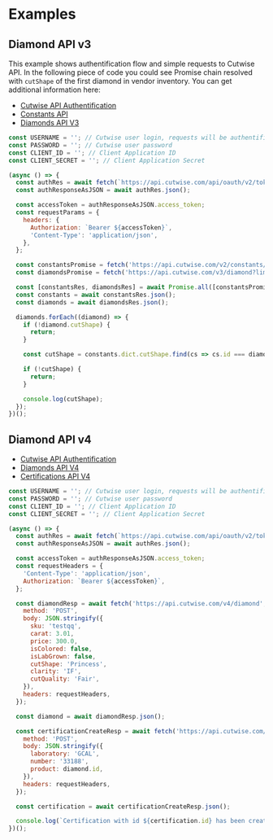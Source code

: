 # Examples

## Diamond API v3

This example shows authentification flow and simple requests to Cutwise API. In the following piece of code you could see Promise chain resolved with `cutShape` of the first diamond in vendor inventory. You can get additional information here:

- [Cutwise API Authentification](rest/auth.md)
- [Constants API](rest/constants-api.md)
- [Diamonds API V3](rest/diamonds-api-v3.md)

```javascript
const USERNAME = ''; // Cutwise user login, requests will be authentificated as provided user
const PASSWORD = ''; // Cutwise user password
const CLIENT_ID = ''; // Client Application ID
const CLIENT_SECRET = ''; // Client Application Secret

(async () => {
  const authRes = await fetch(`https://api.cutwise.com/api/oauth/v2/token?grant_type=password&username=${USERNAME}&password=${PASSWORD}&client_id=${CLIENT_ID}&client_secret=${CLIENT_SECRET}`);
  const authResponseAsJSON = await authRes.json();

  const accessToken = authResponseAsJSON.access_token;
  const requestParams = {
    headers: { 
      Authorization: `Bearer ${accessToken}`,
      'Content-Type': 'application/json', 
    },
  };

  const constantsPromise = fetch('https://api.cutwise.com/v2/constants/web', requestParams);
  const diamondsPromise = fetch('https://api.cutwise.com/v3/diamond?limit=8&offset=0', requestParams);

  const [constantsRes, diamondsRes] = await Promise.all([constantsPromise, diamondsPromise]);
  const constants = await constantsRes.json();
  const diamonds = await diamondsRes.json();

  diamonds.forEach((diamond) => {
    if (!diamond.cutShape) {
      return;
    }

    const cutShape = constants.dict.cutShape.find(cs => cs.id === diamond.cutShape);

    if (!cutShape) {
      return;
    }

    console.log(cutShape);
  });
})();
```

## Diamond API v4

- [Cutwise API Authentification](rest/auth.md)
- [Diamonds API V4](rest/diamonds-api-v4.md)
- [Certifications API V4](rest/certifications-api-v4.md)

```javascript
const USERNAME = ''; // Cutwise user login, requests will be authentificated as provided user
const PASSWORD = ''; // Cutwise user password
const CLIENT_ID = ''; // Client Application ID
const CLIENT_SECRET = ''; // Client Application Secret

(async () => {
  const authRes = await fetch(`https://api.cutwise.com/api/oauth/v2/token?grant_type=password&username=${USERNAME}&password=${PASSWORD}&client_id=${CLIENT_ID}&client_secret=${CLIENT_SECRET}`);
  const authResponseAsJSON = await authRes.json();

  const accessToken = authResponseAsJSON.access_token;
  const requestHeaders = {
    'Content-Type': 'application/json',
    Authorization: `Bearer ${accessToken}`,
  };

  const diamondResp = await fetch('https://api.cutwise.com/v4/diamond', {
    method: 'POST',
    body: JSON.stringify({
      sku: 'testqq',
      carat: 3.01,
      price: 300.0,
      isColored: false,
      isLabGrown: false,
      cutShape: 'Princess',
      clarity: 'IF',
      cutQuality: 'Fair',
    }),
    headers: requestHeaders,
  });

  const diamond = await diamondResp.json();

  const certificationCreateResp = await fetch('https://api.cutwise.com/v4/certification', {
    method: 'POST',
    body: JSON.stringify({
      laboratory: 'GCAL',
      number: '33188',
      product: diamond.id,
    }),
    headers: requestHeaders,
  });

  const certification = await certificationCreateResp.json();

  console.log(`Certification with id ${certification.id} has been created and linked to the diamond`);
})();
```
